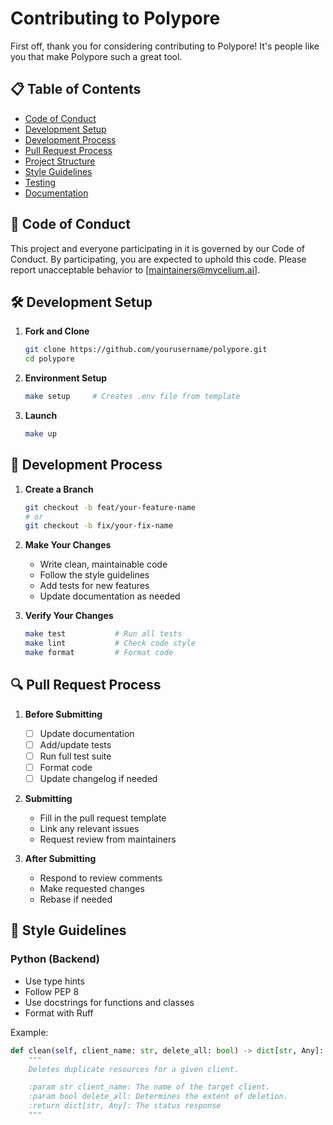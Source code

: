 # Contributing to Polypore

First off, thank you for considering contributing to Polypore! It's people like you that make Polypore such a great tool. 

## 📋 Table of Contents

- [Code of Conduct](#code-of-conduct)
- [Development Setup](#development-setup)
- [Development Process](#development-process)
- [Pull Request Process](#pull-request-process)
- [Project Structure](#project-structure)
- [Style Guidelines](#style-guidelines)
- [Testing](#testing)
- [Documentation](#documentation)

## 🤝 Code of Conduct

This project and everyone participating in it is governed by our Code of Conduct. By participating, you are expected to uphold this code. Please report unacceptable behavior to [maintainers@mycelium.ai].

## 🛠️ Development Setup

1. **Fork and Clone**
   ```bash
   git clone https://github.com/yourusername/polypore.git
   cd polypore
   ```

2. **Environment Setup**
   ```bash
   make setup     # Creates .env file from template
   ```

3. **Launch**
   ```bash
   make up
   ```

## 🔄 Development Process

1. **Create a Branch**
   ```bash
   git checkout -b feat/your-feature-name
   # or
   git checkout -b fix/your-fix-name
   ```

2. **Make Your Changes**
   - Write clean, maintainable code
   - Follow the style guidelines
   - Add tests for new features
   - Update documentation as needed

3. **Verify Your Changes**
   ```bash
   make test           # Run all tests
   make lint           # Check code style
   make format         # Format code
   ```

## 🔍 Pull Request Process

1. **Before Submitting**
   - [ ] Update documentation
   - [ ] Add/update tests
   - [ ] Run full test suite
   - [ ] Format code
   - [ ] Update changelog if needed

2. **Submitting**
   - Fill in the pull request template
   - Link any relevant issues
   - Request review from maintainers

3. **After Submitting**
   - Respond to review comments
   - Make requested changes
   - Rebase if needed

## 📝 Style Guidelines

### Python (Backend)
- Use type hints
- Follow PEP 8
- Use docstrings for functions and classes
- Format with Ruff

Example:
```python
def clean(self, client_name: str, delete_all: bool) -> dict[str, Any]:
    """
    Deletes duplicate resources for a given client.

    :param str client_name: The name of the target client.
    :param bool delete_all: Determines the extent of deletion.
    :return dict[str, Any]: The status response
    """
```